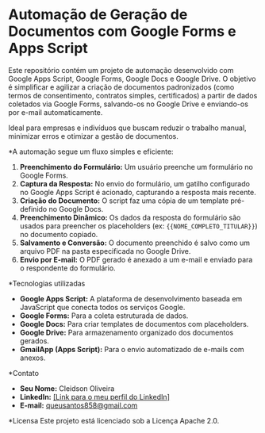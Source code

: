 # Automação de Geração de Documentos com Google Forms e Apps Script

Este repositório contém um projeto de automação desenvolvido com Google Apps Script, Google Forms, Google Docs e Google Drive. O objetivo é simplificar e agilizar a criação de documentos padronizados (como termos de consentimento, contratos simples, certificados) a partir de dados coletados via Google Forms, salvando-os no Google Drive e enviando-os por e-mail automaticamente.

Ideal para empresas e indivíduos que buscam reduzir o trabalho manual, minimizar erros e otimizar a gestão de documentos.

*A automação segue um fluxo simples e eficiente:

1.  **Preenchimento do Formulário:** Um usuário preenche um formulário no Google Forms.
2.  **Captura da Resposta:** No envio do formulário, um gatilho configurado no Google Apps Script é acionado, capturando a resposta mais recente.
3.  **Criação do Documento:** O script faz uma cópia de um template pré-definido no Google Docs.
4.  **Preenchimento Dinâmico:** Os dados da resposta do formulário são usados para preencher os placeholders (ex: `{{NOME_COMPLETO_TITULAR}}`) no documento copiado.
5.  **Salvamento e Conversão:** O documento preenchido é salvo como um arquivo PDF na pasta especificada no Google Drive.
6.  **Envio por E-mail:** O PDF gerado é anexado a um e-mail e enviado para o respondente do formulário.

*Tecnologias utilizadas

* **Google Apps Script:** A plataforma de desenvolvimento baseada em JavaScript que conecta todos os serviços Google.
* **Google Forms:** Para a coleta estruturada de dados.
* **Google Docs:** Para criar templates de documentos com placeholders.
* **Google Drive:** Para armazenamento organizado dos documentos gerados.
* **GmailApp (Apps Script):** Para o envio automatizado de e-mails com anexos.

*Contato

* **Seu Nome:** Cleidson Oliveira
* **LinkedIn:** [[Link para o meu perfil do LinkedIn]](https://www.linkedin.com/in/cleidson-oliveira-7b7248215/)
* **E-mail:** queusantos858@gmail.com

*Licensa
Este projeto está licenciado sob a Licença Apache 2.0.
